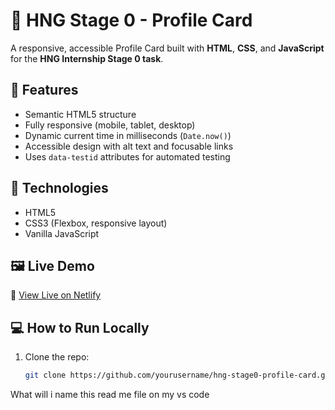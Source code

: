 # 🌟 HNG Stage 0 - Profile Card

A responsive, accessible Profile Card built with **HTML**, **CSS**, and **JavaScript** for the **HNG Internship Stage 0 task**.

## 🚀 Features
- Semantic HTML5 structure  
- Fully responsive (mobile, tablet, desktop)  
- Dynamic current time in milliseconds (`Date.now()`)  
- Accessible design with alt text and focusable links  
- Uses `data-testid` attributes for automated testing  

## 🧩 Technologies
- HTML5  
- CSS3 (Flexbox, responsive layout)  
- Vanilla JavaScript  

## 🖼️ Live Demo
🔗 [View Live on Netlify](https://your-netlify-link.netlify.app)

## 💻 How to Run Locally
1. Clone the repo:
   ```bash
   git clone https://github.com/yourusername/hng-stage0-profile-card.git

What will i name this read me file on my vs code

